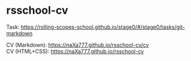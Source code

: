 # rsschool-cv

Task: https://rolling-scopes-school.github.io/stage0/#/stage0/tasks/git-markdown

CV (Markdown): https://naXa777.github.io/rsschool-cv/cv  
CV (HTML+CSS): https://naXa777.github.io/rsschool-cv 
